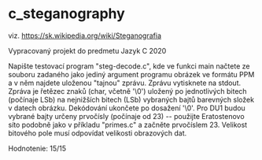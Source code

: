 # c_steganography

viz. https://sk.wikipedia.org/wiki/Steganografia

Vypracovaný projekt do predmetu Jazyk C 2020

Napište testovací program "steg-decode.c", kde ve funkci main načtete ze
souboru zadaného jako jediný argument programu obrázek ve formátu PPM
a v něm najdete uloženou "tajnou" zprávu. Zprávu vytisknete na stdout.
Zpráva je řetězec znaků (char, včetně '\0') uložený po jednotlivých bitech
(počínaje LSb) na nejnižších bitech (LSb) vybraných bajtů barevných složek
v datech obrázku. Dekódování ukončete po dosažení '\0'.
Pro DU1 budou vybrané bajty určeny prvočísly (počínaje od 23) -- použijte
Eratostenovo síto podobně jako v příkladu "primes.c" a začněte prvočíslem 23.
Velikost bitového pole musí odpovídat velikosti obrazových dat.

Hodnotenie: 15/15

